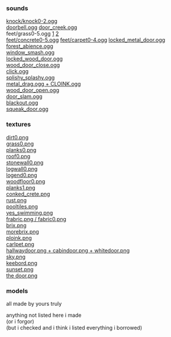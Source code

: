 ### sounds 
[knock/knock0-2.ogg](https://freesound.org/people/RinShiwasu/sounds/457282/)  
[doorbell.ogg](https://freesound.org/people/zaczes/sounds/581518/)
[door_creek.ogg](https://freesound.org/people/JoMungus/sounds/718026/)  
feet/grass0-5.ogg [1](https://freesound.org/people/GiocoSound/sounds/421129/) [2](https://freesound.org/people/Fission9/sounds/521587/)  
[feet/concrete0-5.ogg](https://freesound.org/people/Kinoton/sounds/546827/)
[feet/carpet0-4.ogg](https://freesound.org/people/MindlessTrails/sounds/509534/)
[locked_metal_door.ogg](https://freesound.org/people/giddster/sounds/336660/)  
[forest_abience.ogg](https://freesound.org/people/sonidosreales245/sounds/517042/)  
[window_smash.ogg](https://freesound.org/people/egomassive/sounds/536763/)  
[locked_wood_door.ogg](https://freesound.org/people/TRP/sounds/577273/)  
[wood_door_close.ogg](https://freesound.org/people/ninebilly/sounds/173018/)  
[click.ogg](https://freesound.org/people/SomeoneCool15/sounds/423512/)  
[splishy_splashy.ogg](https://freesound.org/people/kyles/sounds/450855/)  
[metal_drag.ogg + CLOINK.ogg](https://freesound.org/people/thenotcheeseman/sounds/679206/)  
[wood_door_open.ogg](https://freesound.org/people/EricsSoundschmiede/sounds/457360/)  
[door_slam.ogg](https://freesound.org/people/bennstir/sounds/80929/)  
[blackout.ogg](https://freesound.org/people/swag1773/sounds/636578/)  
[squeak_door.ogg](https://freesound.org/people/kyles/sounds/51805/)

### textures
[dirt0.png](https://pixabay.com/photos/dirt-soil-potting-mix-ground-mud-947985/)  
[grass0.png](https://pixabay.com/photos/grass-turf-lawn-background-texture-1133841/)  
[planks0.png](https://pixabay.com/photos/wood-boards-texture-wooden-brown-2045380/)  
[roof0.png](https://www.publicdomainpictures.net/en/view-image.php?image=260363&picture=old-wooden-shingles)  
[stonewall0.png](https://www.publicdomainpictures.net/en/view-image.php?image=24533&picture=stone-wall-texture)  
[logwall0.png](https://pixabay.com/photos/wooden-hut-log-house-forest-nature-258086/)  
[logend0.png](https://pxhere.com/en/photo/740380)  
[woodfloor0.png](https://pixnio.com/textures-and-patterns/wood-texture/wood-pattern-parquet-floor-tiles)  
[planks1.png](https://www.pexels.com/photo/brown-wooden-flooring-379526/)  
[conked_crete.png](https://www.publicdomainpictures.net/en/view-image.php?image=226446&picture=texture-of-concrete)  
[rust.png](https://pxhere.com/en/photo/976100)  
[pooltiles.png](https://www.publicdomainpictures.net/en/view-image.php?image=10369&picture=blue-tiles)  
[yes_swimming.png](https://publicdomainpictures.net/en/view-image.php?image=107218&picture=no-swimming-sign)  
[frabric.png / fabric0.png](https://www.publicdomainpictures.net/en/view-image.php?image=316627&picture=light-gray-fabric-texture)  
[brix.png](https://www.pexels.com/photo/castle-brick-old-wall-roman-wall-wall-texture-1556419/)  
[morebrix.png](https://www.publicdomainpictures.net/en/view-image.php?image=170801&picture=brick-wall)  
[ploink.png](https://www.publicdomainpictures.net/en/view-image.php?image=126957&picture=orange-steel)  
[carlpet.png](https://www.publicdomainpictures.net/en/view-image.php?image=303105&picture=dark-red-carpet-texture-background)  
[hallwaydoor.png + cabindoor.png + whitedoor.png](https://www.publicdomainpictures.net/en/view-image.php?image=251673&picture=wooden-door)  
[sky.png](https://hdri-haven.com/hdri/cloudy-sky-dome)  
[keebord.png](https://www.publicdomainpictures.net/en/view-image.php?image=84093&picture=keyboard-and-mouse)  
[sunset.png](https://hdri-haven.com/hdri/stone-pit-sunset-sky-dome)  
[the door.png](https://openclipart.org/detail/99613/the-door)

### models
all made by yours truly


anything not listed here i made  
(or i forgor)  
(but i checked and i think i listed everything i borrowed)  